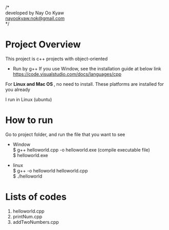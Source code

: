 /* <br>
    developed by Nay Oo Kyaw <br>
    nayookyaw.nok@gmail.com <br>
*/

# Project Overview
This project is c++ projects with object-oriented

- Run by g++
If you use Window, see the installation guide at below link
https://code.visualstudio.com/docs/languages/cpp <br>

For <strong>Linux and Mac OS </strong>, no need to install. These platforms are installed for you already <br>

I run in Linux (ubuntu)

# How to run
Go to project folder, and run the file that you want to see <br>

* Window <br>
$ g++ helloworld.cpp -o helloworld.exe (compile executable file) <br>
$ helloworld.exe

* linux <br>
$ g++ -o helloworld helloworld.cpp <br>
$ ./helloworld <br>


# Lists of codes
1. helloworld.cpp
2. printNum.cpp
3. addTwoNumbers.cpp
